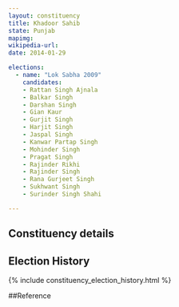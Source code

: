 ```yaml
---
layout: constituency
title: Khadoor Sahib
state: Punjab
mapimg: 
wikipedia-url: 
date: 2014-01-29

elections: 
  - name: "Lok Sabha 2009"
    candidates: 
    - Rattan Singh Ajnala 
    - Balkar Singh 
    - Darshan Singh 
    - Gian Kaur 
    - Gurjit Singh 
    - Harjit Singh 
    - Jaspal Singh 
    - Kanwar Partap Singh 
    - Mohinder Singh 
    - Pragat Singh 
    - Rajinder Rikhi 
    - Rajinder Singh 
    - Rana Gurjeet Singh 
    - Sukhwant Singh 
    - Surinder Singh Shahi 

---
```

## Constituency details


## Election History
{% include constituency_election_history.html %}

##Reference
